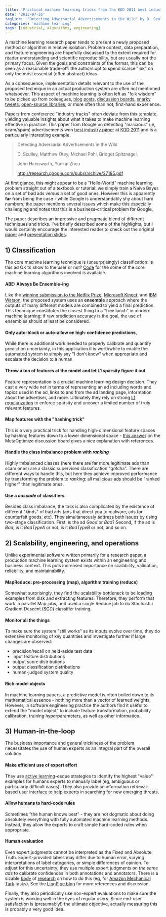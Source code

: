 ```yaml
---
title: 'Practical machine learning tricks from the KDD 2011 best industry paper'
date: '2012-07-26'
tagline: '"Detecting Adversarial Advertisements in the Wild" by D. Sculley et al'
categories: 'machine learning'
tags: [industrial, algorithms, engineering]
---
```


A machine learning research paper tends to present a newly proposed
method or algorithm in relative isolation.  Problem context, data
preparation, and feature engineering are hopefully discussed to the
extent required for reader understanding and scientific
reproducibility, but are usually not the primary focus.  Given the
goals and constraints of the format, this can be seen as a reasonable
trade-off: the authors opt to spend scarce "ink" on only the most
essential (often abstract) ideas.

As a consequence, implementation details relevant to the use of the
proposed technique in an actual production system are often not
mentioned whatsoever. This aspect of machine learning is often left as
"folk wisdom" to be picked up from colleagues,
[blog](http://techblog.netflix.com/2012/04/netflix-recommendations-beyond-5-stars.html)
[posts](http://techblog.netflix.com/2012/06/netflix-recommendations-beyond-5-stars.html),
[discussion boards](http://metaoptimize.com/qa/),
[snarky tweets](https://twitter.com/jaykreps/status/219977241839411200),
[open-source libraries](http://scikit-learn.org/), or more often than
not, first-hand experience.

Papers from conference "industry tracks" often deviate from this
template, yielding valuable insights about what it takes to make
machine learning effective in practice.  This paper from Google on
detecting "malicious" (ie, scam/spam) advertisements won
[best industry paper](https://twitter.com/googleresearch/status/106105833393369088)
at [KDD 2011](http://www.sigkdd.org/kdd2011/) and is a particularly
interesting example.

> Detecting Adversarial Advertisements in the Wild
>
> D. Sculley, Matthew Otey, Michael Pohl, Bridget Spitznagel, 
>
> John Hainsworth, Yunkai Zhou
>
> http://research.google.com/pubs/archive/37195.pdf

At first glance, this might appear to be a "Hello-World" machine
learning problem straight out of a textbook or tutorial: we simply
train a Naive Bayes on a set of bad ads versus a set of good ones.
However this is apparently **far** from being the case - while Google
is understandably shy about hard numbers, the paper mentions several
issues which make this especially challenging and notes that this is a
business-critical problem for Google.

The paper describes an impressive and pragmatic blend of different
techniques and tricks. I've briefly described some of the highlights,
but I would certainly encourage the interested reader to check out the
original [paper](http://research.google.com/pubs/archive/37195.pdf)
and
[presentation slides](http://www.eecs.tufts.edu/~dsculley/papers/Detecting_Adversarial_Advertisements.pdf).

## 1) Classification

The core machine learning technique is (unsurprisingly)
classification: is this ad OK to show to the user or not?
[Code](http://code.google.com/p/sofia-ml/) for the some of the core
machine learning algorithms involved is available.

#### ABE: Always Be Ensemble-ing

Like the
[winning submission to the Netflix Prize](http://www.netflixprize.com/assets/GrandPrize2009_BPC_BellKor.pdf),
[Microsoft Kinect](http://research.microsoft.com/pubs/145347/BodyPartRecognition.pdf),
and [IBM Watson](http://www.aaai.org/Magazine/Watson/watson.php), the
proposed system uses an **ensemble** approach where the outputs of
many different models are combined to yield a final prediction.  This
technique constitutes the closest thing to a "free lunch" in modern
machine learning; if raw prediction accuracy is the goal, the use of
ensembles should at least be considered.

#### Only auto-block or auto-allow on high-confidence predictions,

While there is additional work needed to properly calibrate and
quantify prediction uncertainty, in this application it is worthwhile
to enable the automated system to simply say "I don't know" when
appropriate and escalate the decision to a human.

#### Throw a ton of features at the model and let L1 sparsity figure it out 

Feature representation is a crucial machine learning design decision.
They cast a very wide net in terms of representing an ad including
words and topics used in the ad, links to and from the ad landing
page, information about the advertiser, and more.  Ultimately they
rely on strong
[L1 regularization](http://www.di.ens.fr/~fbach/cvpr_tutorial_2010_sparse_methods_ML.pdf)
to enforce sparsity and uncover a limited number of truly relevant
features.

#### Map features with the "hashing trick"

This is a very practical trick for handling high-dimensional feature
spaces by hashing features down to a lower dimensional space -
[this answer](http://metaoptimize.com/qa/questions/6943/what-is-the-hashing-trick)
on the MetaOptimize discussion board gives a nice explanation with
references.

#### Handle the class imbalance problem with _ranking_

Highly imbalanced classes (here there are far more legitimate ads than
scam ones) are a classic supervised classification "gotcha".  There
are different ways to handle this, but here they achieve improved
performance by transforming the problem to _ranking_: all malicious
ads should be "ranked higher" than legitimate ones.

#### Use a _cascade_ of classifiers

Besides class imbalance, the task is also complicated by the existence
of different "kinds" of bad ads (ads that direct you to malware, ads
for counterfeit goods, etc). They simultaneously address both issues
by using two-stage classification.  First, is the ad _Good_ or _Bad_?
Second, if the ad is _Bad_, is it _BadTypeA_ or not, is it _BadTypeB_
or not, and so on.

## 2) Scalability, engineering, and operations

Unlike experimental software written primarily for a research paper, a
production machine learning system exists within an engineering and
business context.  This puts increased importance on scalability,
validation, reliability, and maintainability.

#### MapReduce: pre-processing (map), algorithm training (reduce)

Somewhat surprisingly, they find the scalability bottleneck to be
loading examples from disk and extracting features.  Therefore, they
perform that work in parallel Map jobs, and used a single Reduce job
to do Stochastic Gradient Descent (SGD) classifier training.

#### Monitor all the things

To make sure the system "still works" as its inputs evolve over time,
they do extensive monitoring of key quantities and investigate further
if large changes are observed:

* precision/recall on held-aside test data
* input feature distributions
* output score distributions
* output classification distributions
* human-judged system quality

#### Rich model objects

In machine learning papers, a predictive model is often boiled down to
its mathematical essence - nothing more than a vector of learned
weights.  However, in software engineering practice the authors find
it useful to extend the "model object" to include feature
transformation, probability calibration, training hyperparameters, as
well as other information.

## 3) Human-in-the-loop

The business importance and general trickiness of the problem
necessitates the use of human experts as an integral part of the
overall solution.

#### Make efficient use of expert effort 

They use
[active learning](http://www.cs.cmu.edu/~bsettles/pub/settles.activelearning.pdf)-esque
strategies to identify the highest "value" examples for humans experts
to manually label (eg, ambiguous or particularly difficult cases).
They also provide an information retrieval-based user interface to
help experts in searching for new emerging threats.

#### Allow humans to hard-code rules 

Sometimes "the human knows best" - they are not dogmatic about doing
absolutely everything with fully automated machine learning methods.
Instead, they allow the experts to craft simple hard-coded rules when
appropriate.

#### Human evaluation 

Even expert judgments cannot be interpreted as the Fixed and Absolute
Truth.  Expert-provided labels may differ due to human error, varying
interpretations of label categories, or simple differences of opinion.
To adjust for this uncertainty, they use multiple expert judgments _on
the same ads_ to calibrate confidences in both annotations and
annotators.  There is a sizable
[body](http://www.stanford.edu/~jurafsky/amt.pdf) of
[research](http://stat.wharton.upenn.edu/~lzhao/papers/MyPublication/MultiExpert_ICML_2009.pdf)
on how to do this (eg, for
[Amazon Mechanical Turk](https://www.mturk.com/mturk/welcome) tasks).
See the
[LingPipe blog](http://lingpipe-blog.com/category/data-annotation/)
for more references and discussion.

Finally, they also periodically use non-expert evaluations to make
sure the system is working well in the eyes of regular users.  Since
end-user satisfaction is (presumably!) the ultimate objective,
actually measuring this is probably a very good idea.

